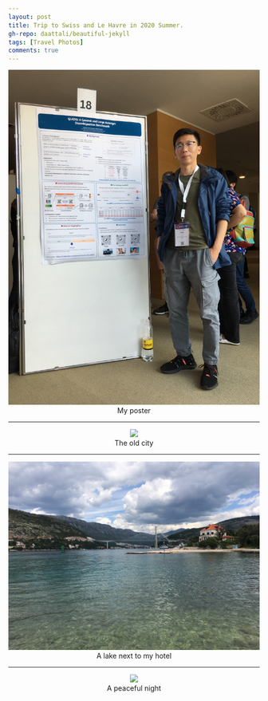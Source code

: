 ```yaml
---
layout: post
title: Trip to Swiss and Le Havre in 2020 Summer.
gh-repo: daattali/beautiful-jekyll
tags: [Travel Photos]
comments: true
---
```




<div align=center>
<img src="/assets/img/Dubrovnik/my poster.jpg"  />
</div>
<center>My poster</center>

___

<div align=center>
<img src="/assets/img/Dubrovnik/old city.jpg"  />
</div>
<center>The old city</center>

___

<div align=center>
<img src="/assets/img/Dubrovnik/lake.jpg"  />
</div>
<center>A lake next to my hotel</center>

___

<div align=center>
<img src="/assets/img/Dubrovnik/night.jpg"  />
</div>
<center>A peaceful night</center>


